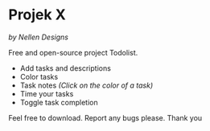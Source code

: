 # Projek X
_by Nellen Designs_

Free and open-source project Todolist.

- Add tasks and descriptions
- Color tasks
- Task notes _(Click on the color of a task)_
- Time your tasks
- Toggle task completion

Feel free to download. Report any bugs please. Thank you
